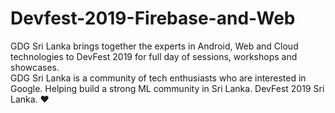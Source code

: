 # Devfest-2019-Firebase-and-Web

GDG Sri Lanka brings together the experts in Android, Web and Cloud technologies to DevFest 2019 for full day of sessions, workshops and showcases.<br>
GDG Sri Lanka is a community of tech enthusiasts who are interested in Google. Helping build a strong ML community in Sri Lanka. DevFest 2019 Sri Lanka. ❤️

